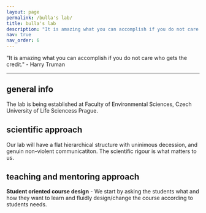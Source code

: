 ```yaml
---
layout: page
permalink: /bulla's lab/
title: bulla's lab
description: "It is amazing what you can accomplish if you do not care who gets the credit." - Harry Truman
nav: true
nav_order: 6
---
```


"It is amazing what you can accomplish if you do not care who gets the credit." - Harry Truman

---

## general info

The lab is being established at Faculty of Environmental Sciences, Czech University of Life Sciencess Prague. 

## scientific approach

Our lab will have a flat hierarchical structure with uninimous decession, and genuin non-violent communicatiton. The scientific rigour is what matters to us.

## teaching and mentoring approach

**Student oriented course design** - We start by asking the students what and how they want to learn and fluidly design/change the course according to students needs.
